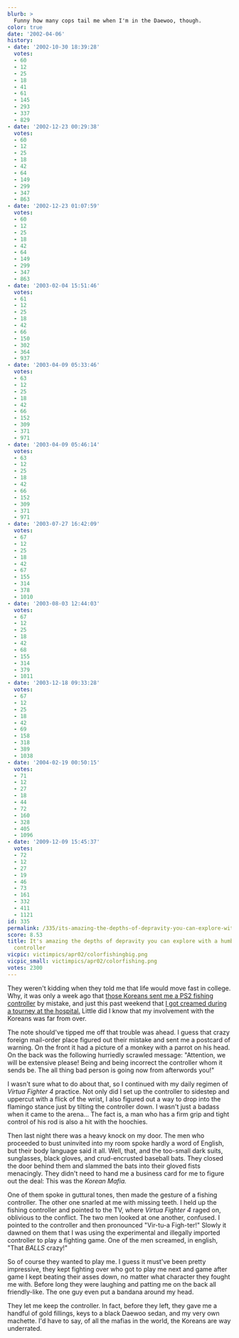 ```yaml
---
blurb: >
  Funny how many cops tail me when I'm in the Daewoo, though.
color: true
date: '2002-04-06'
history:
- date: '2002-10-30 18:39:28'
  votes:
  - 60
  - 12
  - 25
  - 18
  - 41
  - 61
  - 145
  - 293
  - 337
  - 829
- date: '2002-12-23 00:29:38'
  votes:
  - 60
  - 12
  - 25
  - 18
  - 42
  - 64
  - 149
  - 299
  - 347
  - 863
- date: '2002-12-23 01:07:59'
  votes:
  - 60
  - 12
  - 25
  - 18
  - 42
  - 64
  - 149
  - 299
  - 347
  - 863
- date: '2003-02-04 15:51:46'
  votes:
  - 61
  - 12
  - 25
  - 18
  - 42
  - 66
  - 150
  - 302
  - 364
  - 937
- date: '2003-04-09 05:33:46'
  votes:
  - 63
  - 12
  - 25
  - 18
  - 42
  - 66
  - 152
  - 309
  - 371
  - 971
- date: '2003-04-09 05:46:14'
  votes:
  - 63
  - 12
  - 25
  - 18
  - 42
  - 66
  - 152
  - 309
  - 371
  - 971
- date: '2003-07-27 16:42:09'
  votes:
  - 67
  - 12
  - 25
  - 18
  - 42
  - 67
  - 155
  - 314
  - 378
  - 1010
- date: '2003-08-03 12:44:03'
  votes:
  - 67
  - 12
  - 25
  - 18
  - 42
  - 68
  - 155
  - 314
  - 379
  - 1011
- date: '2003-12-18 09:33:28'
  votes:
  - 67
  - 12
  - 25
  - 18
  - 42
  - 69
  - 158
  - 318
  - 389
  - 1038
- date: '2004-02-19 00:50:15'
  votes:
  - 71
  - 12
  - 27
  - 18
  - 44
  - 72
  - 160
  - 328
  - 405
  - 1096
- date: '2009-12-09 15:45:37'
  votes:
  - 72
  - 12
  - 27
  - 19
  - 46
  - 73
  - 161
  - 332
  - 411
  - 1121
id: 335
permalink: /335/its-amazing-the-depths-of-depravity-you-can-explore-with-a-humble-ps2-fishing-controller/
score: 8.53
title: It's amazing the depths of depravity you can explore with a humble PS2 fishing
  controller
vicpic: victimpics/apr02/colorfishingbig.png
vicpic_small: victimpics/apr02/colorfishing.png
votes: 2300
---
```


They weren't kidding when they told me that life would move fast in
college. Why, it was only a week ago that [those Koreans sent me a PS2
fishing controller](%ARTICLE[328]%) by mistake, and just this past
weekend that [I got creamed during a tourney at the
hospital.](%ARTICLE[329]%) Little did I know that my involvement
with the Koreans was far from over.

The note should've tipped me off that trouble was ahead. I guess that
crazy foreign mail-order place figured out their mistake and sent me a
postcard of warning. On the front it had a picture of a monkey with a
parrot on his head. On the back was the following hurriedly scrawled
message: "Attention, we will be extensive please! Being and being
incorrect the controller whom it sends be. The all thing bad person is
going now from afterwords you!"

I wasn't sure what to do about that, so I continued with my daily
regimen of *Virtua Fighter 4* practice. Not only did I set up the
controller to sidestep and uppercut with a flick of the wrist, I also
figured out a way to drop into the flamingo stance just by tilting the
controller down. I wasn't just a badass when it came to the arena... The
fact is, a man who has a firm grip and tight control of his rod is also
a hit with the hoochies.

Then last night there was a heavy knock on my door. The men who
proceeded to bust uninvited into my room spoke hardly a word of English,
but their body language said it all. Well, that, and the too-small dark
suits, sunglasses, black gloves, and crud-encrusted baseball bats. They
closed the door behind them and slammed the bats into their gloved fists
menacingly. They didn't need to hand me a business card for me to figure
out the deal: This was the *Korean Mafia.*

One of them spoke in guttural tones, then made the gesture of a fishing
controller. The other one snarled at me with missing teeth. I held up
the fishing controller and pointed to the TV, where *Virtua Fighter 4*
raged on, oblivious to the conflict. The two men looked at one another,
confused. I pointed to the controller and then pronounced "Vir-tu-a
Figh-ter!" Slowly it dawned on them that I was using the experimental
and illegally imported controller to play a fighting game. One of the
men screamed, in english, "That *BALLS* crazy!"

So of course they wanted to play me. I guess it must've been pretty
impressive, they kept fighting over who got to play me next and game
after game I kept beating their asses down, no matter what character
they fought me with. Before long they were laughing and patting me on
the back all friendly-like. The one guy even put a bandana around my
head.

They let me keep the controller. In fact, before they left, they gave me
a handful of gold fillings, keys to a black Daewoo sedan, and my very
own machette. I'd have to say, of all the mafias in the world, the
Koreans are way underrated.